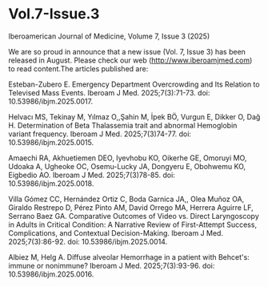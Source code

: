 # Vol.7-Issue.3
Iberoamerican Journal of Medicine, Volume 7, Issue 3 (2025)

We are so proud in announce that a new issue (Vol. 7, Issue 3) has been released in August. Please check our web (http://www.iberoamjmed.com) to read content.The articles published are:

Esteban-Zubero E. Emergency Department Overcrowding and Its Relation to Televised Mass Events. Iberoam J Med. 2025;7(3):71-73. doi: 10.53986/ibjm.2025.0017.

Helvacı MS, Tekinay M, Yılmaz O,,Şahin M, İpek BÖ, Vurgun E, Dikker O, Dağ H. Determination of Beta Thalassemia trait and abnormal Hemoglobin variant frequency. Iberoam J Med. 2025;7(3)74-77. doi: 10.53986/ibjm.2025.0015.

Amaechi RA, Akhuetiemen DEO, Iyevhobu KO, Oikerhe GE, Omoruyi MO, Udoaka A, Ugheoke OC, Osemu-Lucky JA, Dongyeru E, Obohwemu KO, Eigbedio AO. Iberoam J Med. 2025;7(3)78-85. doi: 10.53986/ibjm.2025.0018.

Villa Gómez CC, Hernández Ortiz C, Boda Garnica JA,, Olea Muñoz OA, Giraldo Restrepo D, Pérez Pinto AM, David Orrego MA, Herrera Aguirre LF, Serrano Baez GA. Comparative Outcomes of Video vs. Direct Laryngoscopy in Adults in Critical Condition: A Narrative Review of First-Attempt Success, Complications, and Contextual Decision-Making. Iberoam J Med. 2025;7(3):86-92. doi: 10.53986/ibjm.2025.0014.

Albiez M, Helg A. Diffuse alveolar Hemorrhage in a patient with Behcet's: immune or nonimmune? Iberoam J Med. 2025;7(3):93-96. doi: 10.53986/ibjm.2025.0016.
